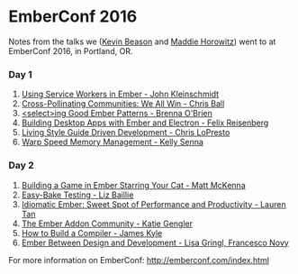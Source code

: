 # EmberConf 2016
Notes from the talks we ([Kevin Beason](https://github.com/embooglement) and [Maddie Horowitz](https://github.com/maddiehorowitz)) went to at EmberConf 2016, in Portland, OR.

### Day 1
1. [Using Service Workers in Ember - John Kleinschmidt](https://github.com/embooglement/ember-conf-2016/blob/master/service-workers.markdown)
2. [Cross-Pollinating Communities: We All Win - Chris Ball](https://github.com/embooglement/ember-conf-2016/blob/master/cross-polinating.markdown)
3. [\<select\>ing Good Ember Patterns - Brenna O'Brien](https://github.com/embooglement/ember-conf-2016/blob/master/select-best-practices.markdown)
4. [Building Desktop Apps with Ember and Electron - Felix Reisenberg](https://github.com/embooglement/ember-conf-2016/blob/master/ember-electron.markdown)
5. [Living Style Guide Driven Development - Chris LoPresto](https://github.com/embooglement/ember-conf-2016/blob/master/living-style-guide.markdown)
6. [Warp Speed Memory Management - Kelly Senna](https://github.com/embooglement/ember-conf-2016/blob/master/memory-management.markdown)

### Day 2
1. [Building a Game in Ember Starring Your Cat - Matt McKenna](https://github.com/embooglement/ember-conf-2016/blob/master/ember-cat-game.markdown)
2. [Easy-Bake Testing - Liz Baillie](https://github.com/embooglement/ember-conf-2016/blob/master/easy-bake-testing.markdown) 
3. [Idiomatic Ember: Sweet Spot of Performance and Productivity - Lauren Tan](https://github.com/embooglement/ember-conf-2016/blob/master/idiomatic-ember.markdown)
4. [The Ember Addon Community - Katie Gengler](https://github.com/embooglement/ember-conf-2016/blob/master/addon-community.markdown)
5. [How to Build a Compiler - James Kyle](https://github.com/embooglement/ember-conf-2016/blob/master/compilers.markdown)
6. [Ember Between Design and Development - Lisa Gringl, Francesco Novy](https://github.com/embooglement/ember-conf-2016/blob/master/ember-with-designers.markdown) 

For more information on EmberConf: http://emberconf.com/index.html
